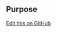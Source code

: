 ## Purpose

[Edit this on GitHub](https://github.com/wellcometrust/wellcomecollection.org/edit/main/catalogue/components/CalendarSelect/README.md)
